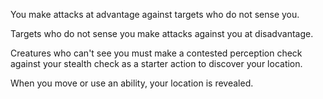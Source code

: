 You make attacks at advantage against targets who do not sense you.

Targets who do not sense you make attacks against you at disadvantage.

Creatures who can't see you must make a contested perception check against your stealth check as a starter action to discover your location.

When you move or use an ability, your location is revealed.
